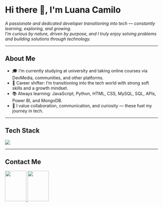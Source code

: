# Hi there 👋, I'm Luana Camilo

*A passionate and dedicated developer transitioning into tech — constantly learning, exploring, and growing.  
I’m curious by nature, driven by purpose, and I truly enjoy solving problems and building solutions through technology.*

---

## About Me
- 🎓 I’m currently studying at university and taking online courses via DevMedia, communities, and other platforms.  
- 🔄 Career shifter: I’m transitioning into the tech world with strong soft skills and a growth mindset.  
- 📚 Always learning: JavaScript, Python, HTML, CSS, MySQL, SQL, APIs, Power BI, and MongoDB.  
- 🤝 I value collaboration, communication, and curiosity — these fuel my journey in tech.  

---

## Tech Stack  

<p align="left">
  <img src="https://skillicons.dev/icons?i=js,html,css,nodejs,react,python,mysql,mongodb"/>
</p>

---

##  Contact Me  

<p align="left">
  <a href="mailto:luanacamilotec@gmail.com">
    <img src="https://skillicons.dev/icons?i=gmail" width="70" height="100"/>
  </a>
  <a href="https://www.linkedin.com/in/luana-camilo-b1b5a117a/">
    <img src="https://skillicons.dev/icons?i=linkedin" width="70" height="100"/>
  </a>
</p>
